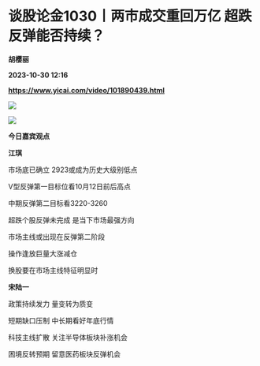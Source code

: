 # 谈股论金1030丨两市成交重回万亿 超跌反弹能否持续？
**胡樱丽**

**2023-10-30 12:16**

**https://www.yicai.com/video/101890439.html**

![](http://imgcdn.yicai.com/vms-new/2023/10/dde172aa-a6f9-4326-aef3-2cce6f06183a.jpg) 

![](https://imgcdn.yicai.com/uppics/images/2023/10/ec0c0e21e379b9404be044fe5f25805f.jpg)

**今日嘉宾观点**

**江琪**

市场底已确立 2923或成为历史大级别低点

V型反弹第一目标位看10月12日前后高点

中期反弹第二目标看3220-3260

超跌个股反弹未完成 是当下市场最强方向

市场主线或出现在反弹第二阶段

操作逢放巨量大涨减仓

换股要在市场主线特征明显时

**宋陆一**

政策持续发力 量变转为质变

短期缺口压制 中长期看好年底行情

科技主线扩散 关注半导体板块补涨机会

困境反转预期 留意医药板块反弹机会